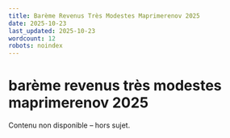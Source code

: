 ```yaml
---
title: Barème Revenus Très Modestes Maprimerenov 2025
date: 2025-10-23
last_updated: 2025-10-23
wordcount: 12
robots: noindex
---
```


# barème revenus très modestes maprimerenov 2025

Contenu non disponible – hors sujet.